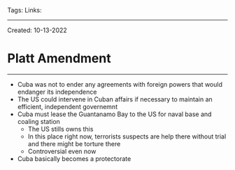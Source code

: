 Tags:
Links: 

---
Created: 10-13-2022
# Platt Amendment
---
- Cuba was not to ender any agreements with foreign powers that would endanger its independence
- The US could intervene in Cuban affairs if necessary to maintain an efficient, independent governemnt
- Cuba must lease the Guantanamo Bay to the US for naval base and coaling station
	- The US stills owns this
	- In this place right now, terrorists suspects are help there without trial and there might be torture there
	- Controversial even now
- Cuba basically becomes a protectorate
